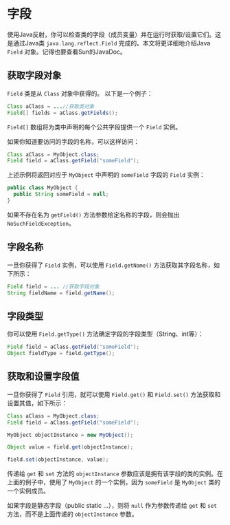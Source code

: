 #  字段

使用Java反射，你可以检查类的字段（成员变量）并在运行时获取/设置它们。这是通过Java类 `java.lang.reflect.Field` 完成的。本文将更详细地介绍Java `Field` 对象。记得也要查看Sun的JavaDoc。

## 获取字段对象

`Field` 类是从 `Class` 对象中获得的。
以下是一个例子：

```java
Class aClass = ...//获取类对象
Field[] fields = aClass.getFields();
```

`Field[]` 数组将为类中声明的每个公共字段提供一个 `Field` 实例。

如果你知道要访问的字段的名称，可以这样访问：

```java
Class aClass = MyObject.class;
Field field = aClass.getField("someField");
```

上述示例将返回对应于 `MyObject` 中声明的 `someField` 字段的 `Field` 实例：

```java
public class MyObject {
  public String someField = null;
}
```

如果不存在名为 `getField()` 方法参数给定名称的字段，则会抛出 `NoSuchFieldException`。

## 字段名称

一旦你获得了 `Field` 实例，可以使用 `Field.getName()` 方法获取其字段名称，如下所示：

```java
Field field = ... //获取字段对象
String fieldName = field.getName();
```

## 字段类型

你可以使用 `Field.getType()` 方法确定字段的字段类型（String、int等）：

```java
Field field = aClass.getField("someField");
Object fieldType = field.getType();
```

## 获取和设置字段值

一旦你获得了 `Field` 引用，就可以使用 `Field.get()` 和 `Field.set()` 方法获取和设置其值，如下所示：

```java
Class aClass = MyObject.class;
Field field = aClass.getField("someField");

MyObject objectInstance = new MyObject();

Object value = field.get(objectInstance);

field.set(objectInstance, value);
```

传递给 `get` 和 `set` 方法的 `objectInstance` 参数应该是拥有该字段的类的实例。在上面的例子中，使用了 `MyObject` 的一个实例，因为 `someField` 是 `MyObject` 类的一个实例成员。

如果字段是静态字段（public static ...），则将 `null` 作为参数传递给 `get` 和 `set` 方法，而不是上面传递的 `objectInstance` 参数。

